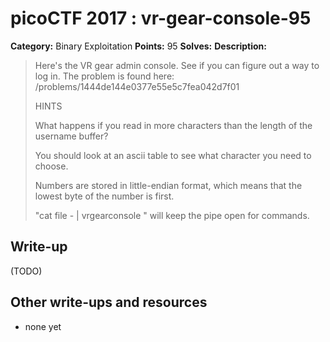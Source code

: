 # picoCTF 2017 : vr-gear-console-95

**Category:** Binary Exploitation
**Points:** 95
**Solves:**
**Description:**

> Here's the VR gear admin console. See if you can figure out a way to log in. The problem is found here: /problems/1444de144e0377e55e5c7fea042d7f01
>
>
>  HINTS
>
> What happens if you read in more characters than the length of the username buffer?
>
> You should look at an ascii table to see what character you need to choose.
>
> Numbers are stored in little-endian format, which means that the lowest byte of the number is first.
>
> "cat file - | vrgearconsole " will keep the pipe open for commands.


## Write-up

(TODO)

## Other write-ups and resources

* none yet
